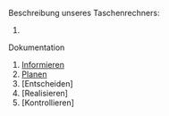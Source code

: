 Beschreibung unseres Taschenrechners: 

1.












Dokumentation

1. [Informieren](Inform.md)
2. [Planen](Planen.md)
3. [Entscheiden]
4. [Realisieren]
5. [Kontrollieren]

